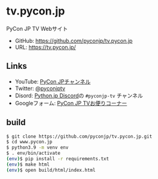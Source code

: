 # tv.pycon.jp

PyCon JP TV Webサイト

* GitHub: https://github.com/pyconjp/tv.pycon.jp
* URL: https://tv.pycon.jp/

## Links

* YouTube: [PyCon JPチャンネル](https://www.youtube.com/user/PyConJP)
* Twitter: [@pyconjptv](https://twitter.com/pyconjptv)
* Disord: [Python.jp Discord](https://www.python.jp/pages/pythonjp_discord.html)の `#pyconjp-tv` チャンネル
* Googleフォーム: [PyCon JP TVお便りコーナー](https://docs.google.com/forms/d/e/1FAIpQLSfvL4cKteAaG_czTXjofR83owyjXekG9GNDGC6-jRZCb_2HRw/viewform)

## build

```bash
$ git clone https://github.com/pyconjp/tv.pycon.jp.git
$ cd www.pycon.jp
$ python3.9 -m venv env
$ . env/bin/activate
(env)$ pip install -r requirements.txt
(env)$ make html
(env)$ open build/html/index.html
```
